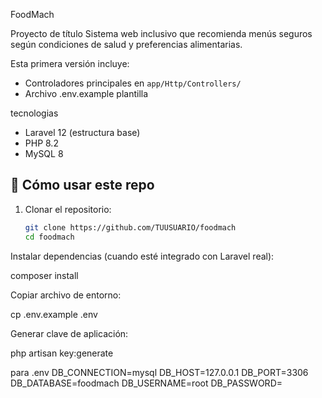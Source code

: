  FoodMach 

Proyecto de título 
Sistema web inclusivo que recomienda menús seguros según condiciones de salud y preferencias alimentarias.

Esta primera versión incluye:
- Controladores principales en `app/Http/Controllers/`
- Archivo .env.example plantilla 


tecnologias
- Laravel 12 (estructura base)
- PHP 8.2
- MySQL 8

## 🚀 Cómo usar este repo
1. Clonar el repositorio:
   ```bash
   git clone https://github.com/TUUSUARIO/foodmach
   cd foodmach
Instalar dependencias (cuando esté integrado con Laravel real):

composer install


Copiar archivo de entorno:

cp .env.example .env


Generar clave de aplicación:

php artisan key:generate

para  .env
DB_CONNECTION=mysql
DB_HOST=127.0.0.1
DB_PORT=3306
DB_DATABASE=foodmach
DB_USERNAME=root
DB_PASSWORD=

